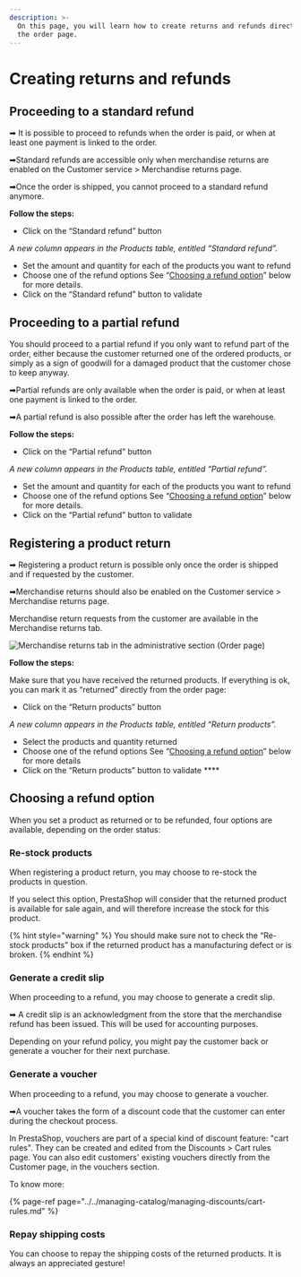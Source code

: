 ```yaml
---
description: >-
  On this page, you will learn how to create returns and refunds directly from
  the order page.
---
```


# Creating returns and refunds

## **Proceeding to a standard refund**

➡ It is possible to proceed to refunds when the order is paid, or when at least one payment is linked to the order. 

➡Standard refunds are accessible only when merchandise returns are enabled on the Customer service &gt; Merchandise returns page. 

➡Once the order is shipped, you cannot proceed to a standard refund anymore.

**Follow the steps:**

* Click on the “Standard refund” button

_A new column appears in the Products table, entitled “Standard refund”._

* Set the amount and quantity for each of the products you want to refund
* Choose one of the refund options See “[Choosing a refund option](creating-returns-and-refunds.md#choosing-a-refund-option)” below for more details.
* Click on the “Standard refund” button to validate

## **Proceeding to a partial refund** 

You should proceed to a partial refund if you only want to refund part of the order, either because the customer returned one of the ordered products, or simply as a sign of goodwill for a damaged product that the customer chose to keep anyway.

➡Partial refunds are only available when the order is paid, or when at least one payment is linked to the order. 

➡A partial refund is also possible after the order has left the warehouse. 

**Follow the steps:**

* Click on the “Partial refund” button

_A new column appears in the Products table, entitled “Partial refund”._

* Set the amount and quantity for each of the products you want to refund
* Choose one of the refund options See “[Choosing a refund option](creating-returns-and-refunds.md#choosing-a-refund-option)” below for more details.
* Click on the “Partial refund” button to validate 

## **Registering a product return**

➡ Registering a product return is possible only once the order is shipped and if requested by the customer. 

➡Merchandise returns should also be enabled on the Customer service &gt; Merchandise returns page.

Merchandise return requests from the customer are available in the Merchandise returns tab. 

![Merchandise returns tab in the administrative section \(Order page\)](../../../../.gitbook/assets/image%20%2824%29.png)

**Follow the steps:**

Make sure that you have received the returned products. If everything is ok, you can mark it as “returned” directly from the order page:

* Click on the “Return products” button

_A new column appears in the Products table, entitled “Return products”._

* Select the products and quantity returned
* Choose one of the refund options See “[Choosing a refund option](creating-returns-and-refunds.md#choosing-a-refund-option)” below for more details
* Click on the “Return products” button to validate ****

## **‌Choosing a refund option**

When you set a product as returned or to be refunded, four options are available, depending on the order status: 

### **Re-stock products** 

When registering a product return, you may choose to re-stock the products in question.

If you select this option, PrestaShop will consider that the returned product is available for sale again, and will therefore increase the stock for this product. 

{% hint style="warning" %}
You should make sure not to check the “Re-stock products” box if the returned product has a manufacturing defect or is broken.
{% endhint %}

### **Generate a credit slip** 

When proceeding to a refund, you may choose to generate a credit slip. 

➡ A credit slip is an acknowledgment from the store that the merchandise refund has been issued. This will be used for accounting purposes.

Depending on your refund policy, you might pay the customer back or generate a voucher for their next purchase.

### **Generate a voucher**

When proceeding to a refund, you may choose to generate a voucher.

➡A voucher takes the form of a discount code that the customer can enter during the checkout process.   
  
In PrestaShop, vouchers are part of a special kind of discount feature: "cart rules". They can be created and edited from the Discounts &gt; Cart rules page. You can also edit customers' existing vouchers directly from the Customer page, in the vouchers section.  
  
To know more:

{% page-ref page="../../managing-catalog/managing-discounts/cart-rules.md" %}

### **Repay shipping costs**

You can choose to repay the shipping costs of the returned products. It is always an appreciated gesture! 


